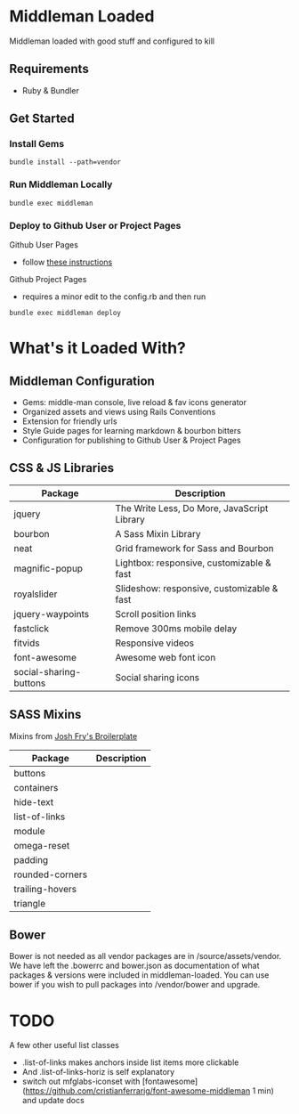 # Middleman Loaded

Middleman loaded with good stuff and configured to kill

## Requirements

* Ruby & Bundler

## Get Started

### Install Gems

```
bundle install --path=vendor
```

### Run Middleman Locally

```
bundle exec middleman
```

### Deploy to Github User or Project Pages

Github User Pages

* follow [these instructions](http://www.beesbot.com/middleman-github-user-pages/)

Github Project Pages 

* requires a minor edit to the config.rb and then run

```
bundle exec middleman deploy
```


# What's it Loaded With?

## Middleman Configuration

* Gems: middle-man console, live reload & fav icons generator
* Organized assets and views using Rails Conventions
* Extension for friendly urls
* Style Guide pages for learning markdown & bourbon bitters
* Configuration for publishing to Github User & Project Pages

## CSS & JS Libraries

| Package                 | Description                                  |
| -----------------       | -------------------------------------------- |
| jquery                  | The Write Less, Do More, JavaScript Library  |
| bourbon                 | A Sass Mixin Library                         |
| neat                    | Grid framework for Sass and Bourbon          |
| magnific-popup          | Lightbox: responsive, customizable & fast    |
| royalslider             | Slideshow: responsive, customizable & fast   |
| jquery-waypoints        | Scroll position links                        |
| fastclick               | Remove 300ms mobile delay                    |
| fitvids                 | Responsive videos                            |
| font-awesome            | Awesome web font icon                        |
| social-sharing-buttons  | Social sharing icons                         |


## SASS Mixins

Mixins from [Josh Fry's Broilerplate](https://github.com/joshfry/assemble-bp)

| Package           | Description                                  |
| ----------------- | -------------------------------------------- |
| buttons           |   |
| containers        |   |
| hide-text         |   |
| list-of-links     |   |
| module            |   |
| omega-reset       |   |
| padding           |   |
| rounded-corners   |   |
| trailing-hovers   |   |
| triangle          |   |

## Bower

Bower is not needed as all vendor packages are in /source/assets/vendor.  We have left the .bowerrc and bower.json as documentation of what packages & versions were included in middleman-loaded. You can use bower if you wish to pull packages into /vendor/bower and upgrade.

# TODO

A few other useful list classes

* .list-of-links makes anchors inside list items more clickable
* And .list-of-links-horiz is self explanatory
* switch out mfglabs-iconset with [fontawesome](https://github.com/cristianferrarig/font-awesome-middleman
1 min) and update docs
